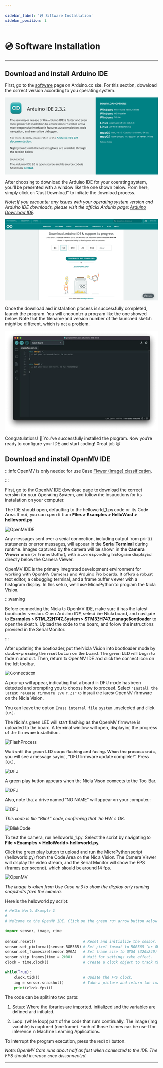 ```yaml
---

sidebar_label: '💿 Software Installation'
sidebar_position: 1
---
```


# 💿 Software Installation

---

## Download and install Arduino IDE

First, go to the [software] page on Arduino.cc site. For this section, download the correct version according to you operating system.

![Arduino IDE Download Software](../../../static/img/arduinoIDEDownload.png)


After choosing to download the Arduino IDE for your operating system, you'll be presented with a window like the one shown below. From here, simply click on "Just Download" to initiate the download process.

_Note: If you encounter any issues with your operating system version and Arduino IDE downloads, please visit the official Ardunio page: [Arduino Download IDE]._

![Arduino start downloading IDE](../../../static/img/arduinoStartDownload.png)

Once the download and installation process is successfully completed, launch the program. You will encounter a program like the one showed below. Note that the filename and version number of the launched sketch might be different, which is not a problem.

![Launch Arduino IDE](../../../static/img/arduinoLaunch.png)

Congratulations! 🎉 You've successfully installed the program. Now you're ready to configure your IDE and start coding! Great job 😃

## Download and install OpenMV IDE

:::info
OpenMV is only needed for use Case [Flower (Image) classification](../../run/case3.md). 

:::

First, go to the [OpenMV IDE] download page to download the correct version for your Operating System, and follow the instructions for its installation on your computer.

The IDE should open, defaulting to the helloworld_1.py code on its Code Area. If not, you can open it from **Files > Examples > HelloWord > helloword.py**

![OpenMVIDE](@site/static/img/openmvide.png)

Any messages sent over a serial connection, including output from print() statements or error messages, will appear in the **Serial Terminal** during runtime. Images captured by the camera will be shown in the **Camera Viewer** area (or Frame Buffer), with a corresponding histogram displayed directly below the Camera Viewer.


OpenMV IDE is the primary integrated development environment for working with OpenMV Cameras and Arduino Pro boards. It offers a robust text editor, a debugging terminal, and a frame buffer viewer with a histogram display. In this setup, we’ll use MicroPython to program the Nicla Vision.

:::warning

Before connecting the Nicla to OpenMV IDE, make sure it has the latest bootloader version. Open Arduino IDE, select the Nicla board, and navigate to **Examples > STM_32H747_System > STM32H747_manageBootloader** to open the sketch. Upload the code to the board, and follow the instructions provided in the Serial Monitor.

:::

After updating the bootloader, put the Nicla Vision into bootloader mode by double-pressing the reset button on the board. The green LED will begin to fade in and out. Then, return to OpenMV IDE and click the connect icon on the left toolbar.

![ConnectIcon](@site/static/img/connecticon.jpg)

A pop-up will appear, indicating that a board in DFU mode has been detected and prompting you to choose how to proceed. Select `"Install the latest release firmware (vX.Y.Z)"` to install the latest OpenMV firmware on the Nicla Vision.

You can leave the option `Erase internal file system` unselected and click `[OK]`.

The Nicla's green LED will start flashing as the OpenMV firmware is uploaded to the board. A terminal window will open, displaying the progress of the firmware installation.

![FlashProcess](@site/static/img/flashingprocess.png)

Wait until the green LED stops flashing and fading. When the process ends, you will see a message saying, “DFU firmware update complete!”. Press `[OK]`.

![DFU](@site/static/img/dfufirmware.png)

A green play button appears when the Nicla Vison connects to the Tool Bar.

![DFU](@site/static/img/greenplaybutton.jpg)

Also, note that a drive named “NO NAME” will appear on your computer.:

![DFU](@site/static/img/noname.png)

*This code is the “Blink” code, confirming that the HW is OK.*

![BlinkCode](@site/static/img/blink.png)

To test the camera, run helloworld_1.py. Select the script by navigating to **File > Examples > HelloWorld > helloworld.py**.

Click the green play button to upload and run the MicroPython script (helloworld.py) from the Code Area on the Nicla Vision. The Camera Viewer will display the video stream, and the Serial Monitor will show the FPS (frames per second), which should be around 14 fps.

![OpenMV](@site/static/img/openmv/openmv_4.png)

*The image is taken from Use Case nr.3 to show the display only running snapshots from the camera.*

Here is the helloworld.py script:

```python
# Hello World Example 2
#
# Welcome to the OpenMV IDE! Click on the green run arrow button below to run the script!

import sensor, image, time

sensor.reset()                      # Reset and initialize the sensor.
sensor.set_pixformat(sensor.RGB565) # Set pixel format to RGB565 (or GRAYSCALE)
sensor.set_framesize(sensor.QVGA)   # Set frame size to QVGA (320x240)
sensor.skip_frames(time = 2000)     # Wait for settings take effect.
clock = time.clock()                # Create a clock object to track the FPS.

while(True):
    clock.tick()                    # Update the FPS clock.
    img = sensor.snapshot()         # Take a picture and return the image.
    print(clock.fps())

```


The code can be split into two parts:

1. Setup: Where the libraries are imported, initialized and the variables are defined and initiated.

2. Loop: (while loop) part of the code that runs continually. The image (img variable) is captured (one frame). Each of those frames can be used for inference in Machine Learning Applications.

To interrupt the program execution, press the red`[X]` button.

*Note: OpenMV Cam runs about half as fast when connected to the IDE. The FPS should increase once disconnected.*


---

[Arduino Download IDE]: https://support.arduino.cc/hc/en-us/articles/360019833020-Download-and-install-Arduino-IDE
[software]: https://www.arduino.cc/en/software
[OpenMV IDE]: https://openmv.io/pages/download 